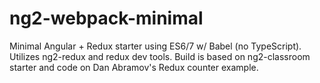 # ng2-webpack-minimal

Minimal Angular + Redux starter using ES6/7 w/ Babel (no TypeScript). Utilizes ng2-redux and redux dev tools.
Build is based on ng2-classroom starter and code on Dan Abramov's Redux counter example.
